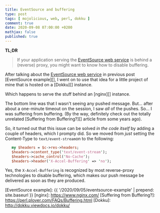 ```yaml
---
title: EventSource and buffering
type: post
tags: [ mojolicious, web, perl, dokku ]
comment: true
date: 2020-09-08 07:00:00 +0200
mathjax: false
published: true
---
```


**TL;DR**

> If your application serving the [EventSource web service][] is behind
> a (reverse) proxy, you might want to know how to disable buffering.

After talking about the [EventSource web service][] in previous post
[EventSource example][], I went on to use that idea for a little project
of mine that is hosted on a [Dokku][] instance.

Which happens to serve the stuff behind an [nginx][] instance.

The bottom line was that I wasn't seeing any pushed message. But...
after about a one-minute timeout on the session, I saw *all* of the
pushes. So... I was suffering from buffering. (By the way, definitely
check out the totally unrelated [Suffering from Buffering?][] article
from some years ago).

So, it turned out that this issue can be solved *in the code itself* by
adding a couple of headers, which I prompty did. So we moved from *just*
setting the Content-Type to `text/event-stream`on to the following:

```perl
   my $headers = $c->res->headers;
   $headers->content_type('text/event-stream');
   $headers->cache_control('No-Cache');
   $headers->header('X-Accel-Buffering' => 'no');
```

Yes, the `X-Accel-Buffering` is recognized by most reverse-proxy
technologies to disable buffering, which makes our push message be
delivered as soon as they are produced.

[EventSource web service]: https://metacpan.org/pod/Mojolicious::Guides::Cookbook#EventSource-web-service
[EventSource example]: {{ '/2020/09/05/eventsource-example' | prepend: site.baseurl }}
[nginx]: https://www.nginx.com/
[Suffering from Buffering?]: https://perl.plover.com/FAQs/Buffering.html
[Dokku]: http://dokku.viewdocs.io/dokku/
